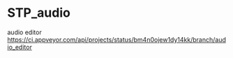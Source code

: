 # STP_audio
audio editor
https://ci.appveyor.com/api/projects/status/bm4n0ojew1dy14kk/branch/audio_editor
